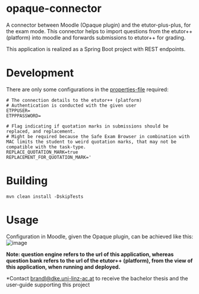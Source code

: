 # opaque-connector

A connector between Moodle (Opaque plugin) and the etutor-plus-plus, for the exam mode.
This connector helps to import questions from the etutor++ (platform) into moodle and forwards submissions to etutor++ for grading.

This application is realized as a Spring Boot project with REST endpoints.

# Development
There are only some configurations in the [properties-file](./src/main/resources/application.properties) required:


```properties
# The connection details to the etutor++ (platform)
# Authentication is conducted with the given user
ETPPUSER=
ETPPPASSWORD=

# Flag indicating if quotation marks in submissions should be replaced, and replacement.
# Might be required because the Safe Exam Browser in combination with MAC limits the student to weird quotation marks, that may not be compatible with the task-type.
REPLACE_QUOTATION_MARK=true
REPLACEMENT_FOR_QUOTATION_MARK='
```


# Building

```
mvn clean install -DskipTests
```

# Usage
Configuration in Moodle, given the Opaque plugin, can be achieved like this:
![image](https://user-images.githubusercontent.com/52571862/215507018-1abbc247-c3a2-45af-9bc1-48657e2f8587.png)

**Note: question engine refers to the url of this application, whereas question bank refers to the url of the etutor++ (platform), 
from the view of this application, when running and deployed.**




*Contact brandl@dke.uni-linz-ac.at to receive the bachelor thesis and the user-guide supporting this project




